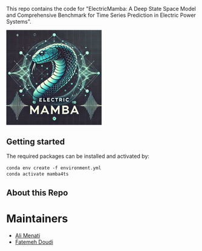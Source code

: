 This repo contains the code for "ElectricMamba: A Deep State Space Model and Comprehensive Benchmark for Time Series Prediction in Electric Power Systems".


<img src="emamba.png" alt="ElectricMamba" width="50%">

## Getting started
The required packages can be installed and activated by:
```
conda env create -f environment.yml
conda activate mamba4ts
```
## About this Repo


# Maintainers
* [Ali Menati](github.com/alimenati)
* [Fatemeh Doudi](https://fatemehdoudi.github.io/)

